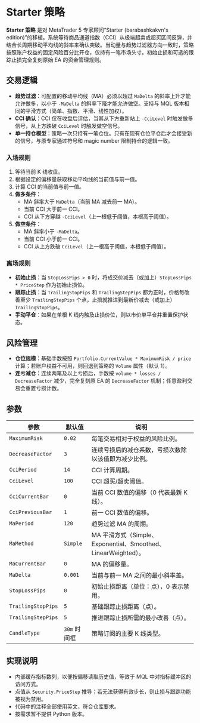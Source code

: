 # Starter 策略

**Starter 策略** 是对 MetaTrader 5 专家顾问“Starter (barabashkakvn's edition)”的移植。系统等待商品通道指数（CCI）从极端超卖或超买区间反弹，并结合长周期移动平均线的斜率来确认突破。当动量与趋势过滤器方向一致时，策略按照账户权益的固定风险百分比开仓，仅持有一笔市场头寸。初始止损和可选的跟踪止损完全复刻原始 EA 的资金管理规则。

## 交易逻辑

- **趋势过滤**：可配置的移动平均线（MA）必须以超过 `MaDelta` 的斜率上升才能允许做多，以小于 `-MaDelta` 的斜率下降才能允许做空。支持与 MQL 版本相同的平滑方式（简单、指数、平滑、线性加权）。
- **CCI 确认**：CCI 仅在收盘后评估，当其从下方重新站上 `-CciLevel` 时触发做多信号，从上方跌破 `CciLevel` 时触发做空信号。
- **单一持仓模型**：策略一次只持有一笔仓位。只有在现有仓位平仓后才会接受新的信号，与原专家通过符号和 magic number 限制持仓的逻辑一致。

### 入场规则

1. 等待当前 K 线收盘。
2. 根据设定的偏移量获取移动平均线的当前值与前一值。
3. 计算 CCI 的当前值与前一值。
4. **做多条件**：
   - MA 斜率大于 `MaDelta`（当前 MA 减去前一 MA）。
   - 当前 CCI 大于前一 CCI。
   - CCI 从下方穿越 `-CciLevel`（上一根低于阈值，本根高于阈值）。
5. **做空条件**：
   - MA 斜率小于 `-MaDelta`。
   - 当前 CCI 小于前一 CCI。
   - CCI 从上方跌破 `CciLevel`（上一根高于阈值，本根低于阈值）。

### 离场规则

- **初始止损**：当 `StopLossPips > 0` 时，将成交价减去（或加上）`StopLossPips * PriceStep` 作为初始止损位。
- **跟踪止损**：当 `TrailingStopPips` 和 `TrailingStepPips` 都为正时，价格每改善至少 `TrailingStepPips` 个点，止损就推进到最新价减去（或加上）`TrailingStopPips`。
- **手动平仓**：如果在单根 K 线内触及止损价位，则以市价单平仓并重置保护状态。

## 风险管理

- **仓位规模**：基础手数按照 `Portfolio.CurrentValue * MaximumRisk / price` 计算；若账户权益不可用，则回退到策略的 `Volume` 属性（默认 1）。
- **连亏减仓**：连续两笔及以上亏损后，手数按 `volume * losses / DecreaseFactor` 减少，完全复刻原 EA 的 `DecreaseFactor` 机制；任意盈利交易会重置亏损计数。

## 参数

| 参数 | 默认值 | 说明 |
|------|--------|------|
| `MaximumRisk` | `0.02` | 每笔交易相对于权益的风险比例。 |
| `DecreaseFactor` | `3` | 连续亏损后的减仓系数，亏损次数除以该值即为减少比例。 |
| `CciPeriod` | `14` | CCI 计算周期。 |
| `CciLevel` | `100` | CCI 超买/超卖阈值。 |
| `CciCurrentBar` | `0` | 当前 CCI 数值的偏移（0 代表最新 K 线）。 |
| `CciPreviousBar` | `1` | 前一 CCI 数值的偏移。 |
| `MaPeriod` | `120` | 趋势过滤 MA 的周期。 |
| `MaMethod` | `Simple` | MA 平滑方式（Simple、Exponential、Smoothed、LinearWeighted）。 |
| `MaCurrentBar` | `0` | MA 的偏移量。 |
| `MaDelta` | `0.001` | 当前与前一 MA 之间的最小斜率差。 |
| `StopLossPips` | `0` | 初始止损距离（单位：点），0 表示禁用。 |
| `TrailingStopPips` | `5` | 基础跟踪止损距离（点）。 |
| `TrailingStepPips` | `5` | 推进跟踪止损所需的最小改善（点）。 |
| `CandleType` | `30m` 时间框 | 策略订阅的主要 K 线类型。 |

## 实现说明

- 内部缓存指标数列，以便按偏移读取历史值，等效于 MQL 中对指标缓冲区的访问方式。
- 点值从 `Security.PriceStep` 推导；若无法获得有效步长，则止损与跟踪功能被视为禁用。
- 代码中的注释全部使用英文，符合仓库要求。
- 按需求暂不提供 Python 版本。
